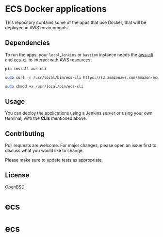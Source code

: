# ECS Docker applications

This repository contains some of the apps that use Docker, that will be deployed in AWS environments.

## Dependencies

To run the apps, your ```local```,```Jenkins``` or ```bastion``` instance needs the [aws-cli](https://aws.amazon.com/pt/cli/) and [ecs-cli](https://docs.aws.amazon.com/AmazonECS/latest/developerguide/ECS_CLI_installation.html) to interact with AWS resources .

```bash
pip install aws-cli
```

```bash
sudo curl -o /usr/local/bin/ecs-cli https://s3.amazonaws.com/amazon-ecs-cli/ecs-cli-linux-amd64-latest

sudo chmod +x /usr/local/bin/ecs-cli
```

## Usage

You can deploy the applications using a Jenkins server or using your own terminal, with the **CLIs** mentioned above.


## Contributing
Pull requests are welcome. For major changes, please open an issue first to discuss what you would like to change.

Please make sure to update tests as appropriate.

## License
[OpenBSD](https://www.openbsd.org/policy.html)
# ecs
# ecs
